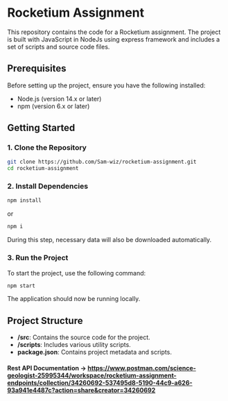 # Rocketium Assignment

This repository contains the code for a Rocketium assignment. The project is built with JavaScript in NodeJs using express framework and includes a set of scripts and source code files.

## Prerequisites

Before setting up the project, ensure you have the following installed:

- Node.js (version 14.x or later)
- npm (version 6.x or later)

## Getting Started

### 1. Clone the Repository

```sh
git clone https://github.com/Sam-wiz/rocketium-assignment.git
cd rocketium-assignment
```

### 2. Install Dependencies

```sh
npm install
```
or
```sh
npm i
```

During this step, necessary data will also be downloaded automatically.

### 3. Run the Project

To start the project, use the following command:

```sh
npm start
```

The application should now be running locally.

## Project Structure

- **/src**: Contains the source code for the project.
- **/scripts**: Includes various utility scripts.
- **package.json**: Contains project metadata and scripts.

#### Rest API Documentation -> https://www.postman.com/science-geologist-25995344/workspace/rocketium-assignment-endpoints/collection/34260692-537495d8-5190-44c9-a626-93a941e4487c?action=share&creator=34260692

